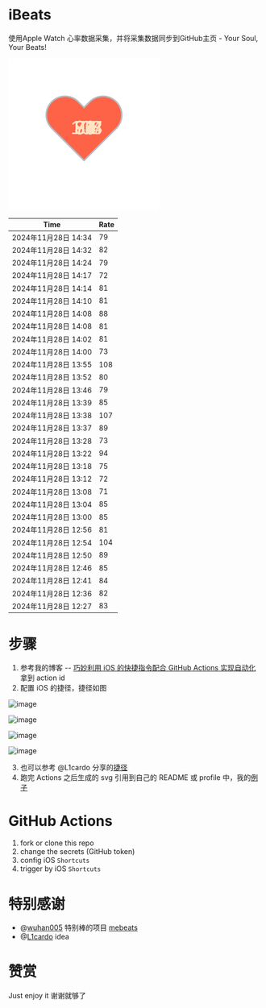 # iBeats
使用Apple Watch 心率数据采集，并将采集数据同步到GitHub主页 - Your Soul, Your Beats!

![](./files/heart.svg)

<!--START_SECTION:my_heart_rate-->
| Time | Rate | 
 | ---- | ---- | 
| 2024年11月28日 14:34 | 79 |
| 2024年11月28日 14:32 | 82 |
| 2024年11月28日 14:24 | 79 |
| 2024年11月28日 14:17 | 72 |
| 2024年11月28日 14:14 | 81 |
| 2024年11月28日 14:10 | 81 |
| 2024年11月28日 14:08 | 88 |
| 2024年11月28日 14:08 | 81 |
| 2024年11月28日 14:02 | 81 |
| 2024年11月28日 14:00 | 73 |
| 2024年11月28日 13:55 | 108 |
| 2024年11月28日 13:52 | 80 |
| 2024年11月28日 13:46 | 79 |
| 2024年11月28日 13:39 | 85 |
| 2024年11月28日 13:38 | 107 |
| 2024年11月28日 13:37 | 89 |
| 2024年11月28日 13:28 | 73 |
| 2024年11月28日 13:22 | 94 |
| 2024年11月28日 13:18 | 75 |
| 2024年11月28日 13:12 | 72 |
| 2024年11月28日 13:08 | 71 |
| 2024年11月28日 13:04 | 85 |
| 2024年11月28日 13:00 | 85 |
| 2024年11月28日 12:56 | 81 |
| 2024年11月28日 12:54 | 104 |
| 2024年11月28日 12:50 | 89 |
| 2024年11月28日 12:46 | 85 |
| 2024年11月28日 12:41 | 84 |
| 2024年11月28日 12:36 | 82 |
| 2024年11月28日 12:27 | 83 |

<!--END_SECTION:my_heart_rate-->

# 步骤
1. 参考我的博客 -- [巧妙利用 iOS 的快捷指令配合 GitHub Actions 实现自动化](https://github.com/yihong0618/gitblog/issues/198) 拿到 action id
2. 配置 iOS 的捷径，捷径如图

![image](https://user-images.githubusercontent.com/15976103/122154218-0db0b480-ce97-11eb-93bb-5aec07c558dc.png)

![image](https://user-images.githubusercontent.com/15976103/122154236-186b4980-ce97-11eb-8e4b-70551a0391ae.png)

![image](https://user-images.githubusercontent.com/15976103/122154268-2d47dd00-ce97-11eb-902e-3acf292265a9.png)

![image](https://user-images.githubusercontent.com/15976103/122174055-fa144680-ceb4-11eb-9be2-3eb83cd516f7.png)

3. 也可以参考 @L1cardo 分享的[捷径](https://www.icloud.com/shortcuts/6ab6047b459c41ad822ad6b94b1c03d4)
4. 跑完 Actions 之后生成的 svg 引用到自己的 README 或 profile 中，我的[例子](https://github.com/yihong0618) 

# GitHub Actions

1. fork or clone this repo
2. change the secrets (GitHub token)
3. config iOS `Shortcuts` 
4. trigger by iOS `Shortcuts`

# 特别感谢
- @[wuhan005](https://github.com/wuhan005) 特别棒的项目 [mebeats](https://github.com/wuhan005/mebeats)
- @[L1cardo](https://github.com/L1cardo) idea

# 赞赏
Just enjoy it
谢谢就够了
